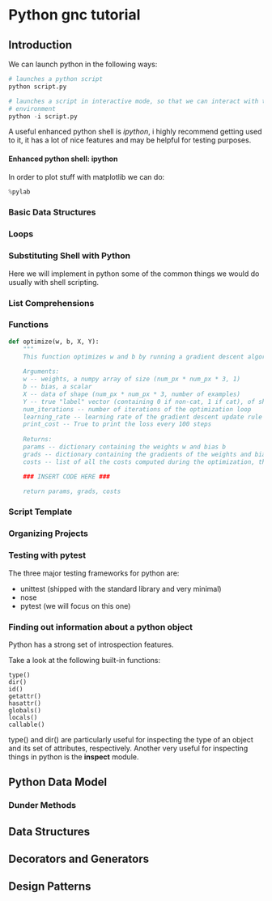 # Python gnc tutorial

## Introduction

We can launch python in the following ways:

```python
# launches a python script
python script.py

# launches a script in interactive mode, so that we can interact with the
# environment
python -i script.py
```

A useful enhanced python shell is *ipython*, i highly recommend
getting used to it, it has a lot of nice features and may be helpful for testing purposes.

#### Enhanced python shell: ipython

In order to plot stuff with matplotlib we can do:
```python
%pylab
```


### Basic Data Structures

### Loops


### Substituting Shell with Python
Here we will implement in python some of the common things we would do usually with shell
scripting. 

### List Comprehensions

### Functions

```python
def optimize(w, b, X, Y):
    """
    This function optimizes w and b by running a gradient descent algorithm
    
    Arguments:
    w -- weights, a numpy array of size (num_px * num_px * 3, 1)
    b -- bias, a scalar
    X -- data of shape (num_px * num_px * 3, number of examples)
    Y -- true "label" vector (containing 0 if non-cat, 1 if cat), of shape (1, number of examples)
    num_iterations -- number of iterations of the optimization loop
    learning_rate -- learning rate of the gradient descent update rule
    print_cost -- True to print the loss every 100 steps
    
    Returns:
    params -- dictionary containing the weights w and bias b
    grads -- dictionary containing the gradients of the weights and bias with respect to the cost function
    costs -- list of all the costs computed during the optimization, this will be used to plot the learning curve.

    ### INSERT CODE HERE ### 

    return params, grads, costs
```


### Script Template

### Organizing Projects

### Testing with pytest
The three major testing frameworks for python are:

* unittest (shipped with the standard library and very minimal)
* nose
* pytest (we will focus on this one)

### Finding out information about a python object
Python has a strong set of introspection features.

Take a look at the following built-in functions:

    type()
    dir()
    id()
    getattr()
    hasattr()
    globals()
    locals()
    callable()

type() and dir() are particularly useful for inspecting the type of an 
object and its set of attributes, respectively.
Another very useful for inspecting things in python is the **inspect** module.


## Python Data Model

### Dunder Methods


## Data Structures


## Decorators and Generators


## Design Patterns


